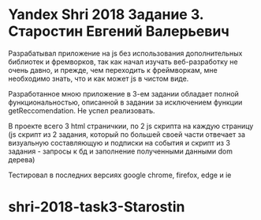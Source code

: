 # Yandex Shri 2018 Задание 3. Старостин Евгений Валерьевич

Разрабатывал приложение на js без использования дополнительных библиотек и фремворков, так как начал изучать веб-разработку не очень давно, и прежде, чем переходить к фреймворкам, мне необходимо знать, что и как может js в чистом виде. 

Разработанное мною приложение в 3-ем задании обладает полной функциональностью, описанной в задании за исключением функции getReccomendation. Не успел реализовать.

В проекте всего 3 html страничкии, по 2 js скрипта на каждую страницу (js скрипт из 2 задания, который по большей своей части отвечает за визуальную составляющую и подписки на события и скрипт из 3 задания - запросы к бд и заполнение полученными данными dom дерева)

Тестировал в последних версиях google chrome, firefox, edge и ie

# shri-2018-task3-Starostin
